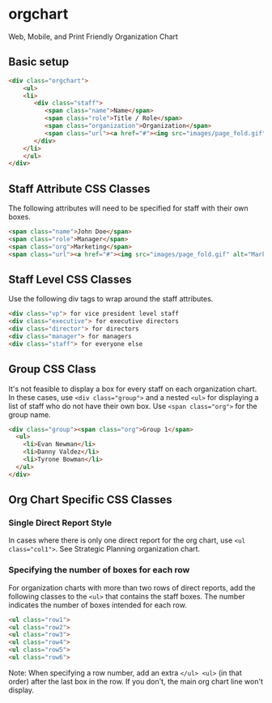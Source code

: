 orgchart
========

Web, Mobile, and Print Friendly Organization Chart

Basic setup
--------

```html
<div class="orgchart">
	<ul>
	<li>
	   <div class="staff">
	      <span class="name">Name</span>
		  <span class="role">Title / Role</span>
		  <span class="organization">Organization</span>
		  <span class="url"><a href="#"><img src="images/page_fold.gif" alt="Organization"></a></span>
	   </div>
	</li>
	</ul>
</div>
```

Staff Attribute CSS Classes
--------

The following attributes will need to be specified for staff with their own boxes.
```html
<span class="name">John Doe</span>
<span class="role">Manager</span>
<span class="org">Marketing</span>
<span class="url"><a href="#"><img src="images/page_fold.gif" alt="Marketing Group Web Site"></a></span>
```

Staff Level CSS Classes
--------

Use the following div tags to wrap around the staff attributes.
```html
<div class="vp"> for vice president level staff
<div class="executive"> for executive directors
<div class="director"> for directors
<div class="manager"> for managers
<div class="staff"> for everyone else
```

Group CSS Class
--------

It's not feasible to display a box for every staff on each organization chart.  In these cases, use ``<div class="group">`` and a nested ``<ul>`` for displaying a list of staff who do not have their own box.  Use ``<span class="org">`` for the group name.

```html
<div class="group"><span class="org">Group 1</span>
  <ul>
  	<li>Evan Newman</li>
  	<li>Danny Valdez</li>
  	<li>Tyrone Bowman</li>
  </ul>
</div>
```

Org Chart Specific CSS Classes
--------

### Single Direct Report Style
In cases where there is only one direct report for the org chart, use ``<ul class="col1">``. See Strategic Planning organization chart.

### Specifying the number of boxes for each row

For organization charts with more than two rows of direct reports, add the following classes to the ``<ul>`` that contains the staff boxes.  The number indicates the number of boxes intended for each row.

```html
<ul class="row1">
<ul class="row2">
<ul class="row3">
<ul class="row4">
<ul class="row5">
<ul class="row6">
```

Note: When specifying a row number, add an extra ``</ul> <ul>`` (in that order) after the last box in the row. If you don't, the main org chart line won't display.